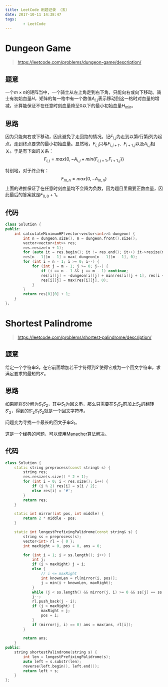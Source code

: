 ```yaml
---
title: LeetCode 刷题记录 （五）
date: 2017-10-11 14:38:47
tags:
        - LeetCode
---
```


# Dungeon Game

> https://leetcode.com/problems/dungeon-game/description/

## 题意
一个$m\times n$的矩阵当中，一个骑士从左上角走到右下角，只能向右或向下移动。骑士有初始血量$H$，矩阵的每一格中有一个数值$A_{i,j}$表示移动到这一格时对血量的增减，计算能保证不在任意时刻血量降至0以下的最小初始血量$H_{min}$。

## 思路

因为只能向右或下移动，因此避免了走回路的情况。记$F_{i,j}$为走到以第$i$行第$j$列为起点，走到终点要求的最小初始血量。显然地，$F_{i,j}$只与$F_{i,j+1}$、$F_{i+1,j}$以及$A_{i,j}$相关。于是有下面的关系：
$$
F_{i,j}=max\{0,-A_{i,j}+min\{F_{i,j+1},F_{i+1,j}\}\}
$$

特别地，对于终点有：
$$
F_{m,n}=max\{0, -A_{m,n}\}
$$
上面的递推保证了在任意时刻血量均不会降为负数，因为题目里需要正数血量，因此最后的答案就是$F_{0,0}+1$。

## 代码

```c++
class Solution {
public:
    int calculateMinimumHP(vector<vector<int>>& dungeon) {
        int n = dungeon.size(), m = dungeon.front().size();
        vector<vector<int>> res;
        res.resize(n + 1);
        for (auto it = res.begin(); it != res.end(); it++) it->resize(m + 1, 1e9);
        res[n - 1][m - 1] = max(-dungeon[n - 1][m - 1], 0);
        for (int i = n - 1; i >= 0; i--) {
            for (int j = m - 1; j >= 0; j--) {
                if (i == n - 1 && j == m - 1) continue;
                res[i][j] = -dungeon[i][j] + min(res[i][j + 1], res[i + 1][j]);
                res[i][j] = max(res[i][j], 0);
            }
        }
        return res[0][0] + 1;
    }
};
```

# Shortest Palindrome

> https://leetcode.com/problems/shortest-palindrome/description/

## 题意

给定一个字符串$S$，在它前面增加若干字符得到$S'$使得它成为一个回文字符串，求满足要求的最短的$S'$。

## 思路

如果能将$S$分解为$S_1S_2$，其中$S_1$为回文串，那么只需要在$S_1S_2$前加上$S_2$的翻转$S'_2$，得到的$S'_2S_1S_2$就是一个回文字符串。

问题变为寻找一个最长的回文子串$S_1$。

这是一个经典的问题，可以使用[Manacher](https://segmentfault.com/a/1190000003914228)算法解决。

## 代码

```c++
class Solution {
    static string preprocess(const string& s) {
        string res;
        res.resize(s.size() * 2 + 1);
        for (int i = 0; i < res.size(); i++) {
            if (i % 2) res[i] = s[i / 2];
            else res[i] = '#';
        }
        return res;
    }

    static int mirror(int pos, int middle) {
        return 2 * middle - pos;
    }

    static int longestPrefixingPalidrome(const string& s) {
        string ss = preprocess(s);
        vector<int> rl = { 0 };
        int maxRight = 0, pos = 0, ans = 0;

        for (int i = 1; i < ss.length(); i++) {
            int j;
            if (i > maxRight) j = i;
            else {
                // i <= maxRight
                int knownLen = rl[mirror(i, pos)];
                j = min(i + knownLen, maxRight);
            }
            while (j < ss.length() && mirror(j, i) >= 0 && ss[j] == ss[mirror(j, i)]) j++;
            j--;
            rl.push_back(j - i);
            if (j > maxRight) {
                maxRight = j;
                pos = i;
            }
            if (mirror(j, i) == 0) ans = max(ans, rl[i]);
        }

        return ans;
    }
public:
    string shortestPalindrome(string s) {
        int len = longestPrefixingPalidrome(s);
        auto left = s.substr(len);
        reverse(left.begin(), left.end());
        return left + s;
    }
};
```
